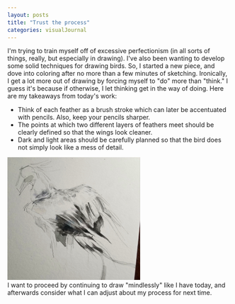 ```yaml
---
layout: posts
title: "Trust the process"
categories: visualJournal
---
```

I'm trying to train myself off of excessive perfectionism (in all sorts of things, really, but especially in drawing). I've also been wanting to develop some solid techniques for drawing birds. So, I started a new piece, and dove into coloring after no more than a few minutes of sketching. Ironically, I get a lot more out of drawing by forcing myself to "do" more than "think." I guess it's because if otherwise, I let thinking get in the way of doing. Here are my takeaways from today's work:
<ul>
  <li>Think of each feather as a brush stroke which can later be accentuated with pencils. Also, keep your pencils sharper.</li>
  <li>The points at which two different layers of feathers meet should be clearly defined so that the wings look cleaner.</li>
  <li>Dark and light areas should be carefully planned so that the bird does not simply look like a mess of detail.</li>
</ul> 
<img src="/images/for-posts/bird_test.png" width="300px">
<br>I want to proceed by continuing to draw "mindlessly" like I have today, and afterwards consider what I can adjust about my process for next time.